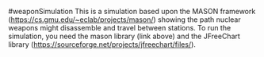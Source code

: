 #weaponSimulation
This is a simulation based upon the MASON framework (https://cs.gmu.edu/~eclab/projects/mason/) showing the path nuclear weapons might disassemble and travel between stations.
To run the simulation, you need the mason library (link above) and the JFreeChart library (https://sourceforge.net/projects/jfreechart/files/).
